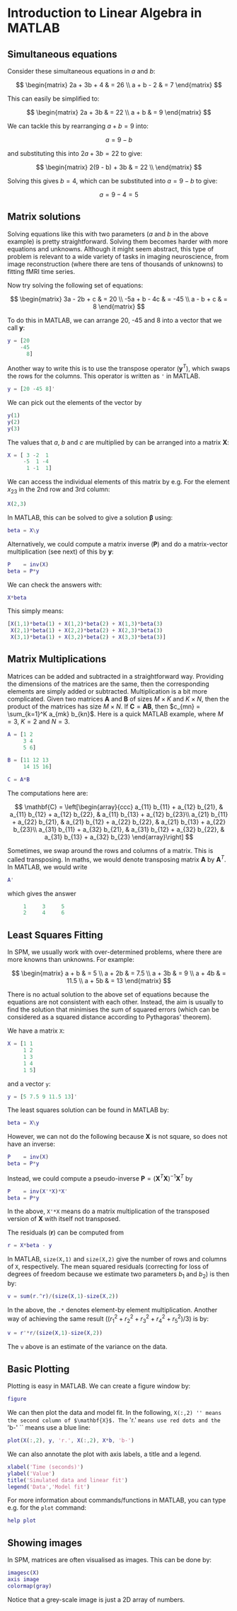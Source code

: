 # Introduction to Linear Algebra in MATLAB

## Simultaneous equations
Consider these simultaneous equations in $a$ and $b$:

$$
\begin{matrix}
2a + 3b + 4 & = 26 \\
 a +  b - 2 & = 7
 \end{matrix}
$$

This can easily be simplified to:

$$
\begin{matrix}
2a + 3b & = 22 \\
 a +  b & = 9
  \end{matrix}
$$

We can tackle this by rearranging $a + b = 9$ into:

$$
a = 9 - b
$$

and substituting this into $2a + 3b = 22$ to give:

$$
\begin{matrix}
2(9 - b) + 3b & = 22 \\
\end{matrix}
$$

Solving this gives $b = 4$, which can be substituted into $a = 9 - b$ to give:

$$
a = 9 - 4 = 5
$$

## Matrix solutions
Solving equations like this with two parameters ($a$ and $b$ in the above example) is pretty straightforward.
Solving them becomes harder with more equations and unknowns.
Although it might seem abstract, this type of problem is relevant to a wide variety of tasks in imaging neuroscience, from image reconstruction (where there are tens of thousands of unknowns) to fitting fMRI time series. 

Now try solving the following set of equations:

$$
\begin{matrix}
 3a - 2b +  c & =  20 \\
-5a +  b - 4c & = -45 \\
  a -  b +  c & =   8
\end{matrix}
$$

To do this in MATLAB, we can arrange 20, -45 and 8 into a vector that we call $\mathbf{y}$:
```matlab
y = [20
    -45
      8]
```

Another way to write this is to use the transpose operator ($\mathbf{y}^T$), which swaps the rows for the columns. This operator is written as `` ' `` in MATLAB.
```matlab
y = [20 -45 8]'
```

We can pick out the elements of the vector by
```matlab
y(1)
y(2)
y(3)
```

The values that $a$, $b$ and $c$ are multiplied by can be arranged into a matrix $\mathbf{X}$:
```matlab
X = [ 3 -2  1
     -5  1 -4
      1 -1  1]
```
We can access the individual elements of this matrix by e.g. For the element $x_{23}$ in the 2nd row and 3rd column:
```matlab
X(2,3)
```

In MATLAB, this can be solved to give a solution $\mathbf{\beta}$ using:
```matlab
beta = X\y
```

Alternatively, we could compute a matrix inverse ($\mathbf{P}$) and do a matrix-vector multiplication (see next) of this by $\mathbf{y}$:
```matlab
P    = inv(X)
beta = P*y
```

We can check the answers with:
```matlab
X*beta
```

This simply means:
```matlab
[X(1,1)*beta(1) + X(1,2)*beta(2) + X(1,3)*beta(3)
 X(2,1)*beta(1) + X(2,2)*beta(2) + X(2,3)*beta(3)
 X(3,1)*beta(1) + X(3,2)*beta(2) + X(3,3)*beta(3)]
```

## Matrix Multiplications
Matrices can be added and subtracted in a straightforward way.  Providing the dimensions of the matrices are the same, then the corresponding elements are simply added or subtracted. Multiplication is a bit more complicated. Given two matrices $\mathbf{A}$ and $\mathbf{B}$ of sizes $M \times K$ and $K \times N$, then the product of the matrices has size $M \times N$. If $\mathbf{C} = \mathbf{A} \mathbf{B}$, then $c_{mn} = \sum_{k=1}^K a_{mk} b_{kn}$. Here is a quick MATLAB example, where $M=3$, $K=2$ and $N=3$.
```matlab
A = [1 2
     3 4
     5 6]

B = [11 12 13
     14 15 16]

C = A*B
```
The computations here are:

$$
\mathbf{C} = \left[\begin{array}{ccc}
a_{11} b_{11} + a_{12} b_{21}, & a_{11} b_{12} + a_{12} b_{22}, & a_{11} b_{13} + a_{12} b_{23}\\
a_{21} b_{11} + a_{22} b_{21}, & a_{21} b_{12} + a_{22} b_{22}, & a_{21} b_{13} + a_{22} b_{23}\\
a_{31} b_{11} + a_{32} b_{21}, & a_{31} b_{12} + a_{32} b_{22}, & a_{31} b_{13} + a_{32} b_{23}
\end{array}\right]
$$

Sometimes, we swap around the rows and columns of a matrix. This is called transposing. In maths, we would denote transposing matrix $\mathbf{A}$ by $\mathbf{A}^T$. In MATLAB, we would write
```matlab
A'
```
which gives the answer
```matlab
     1     3     5
     2     4     6
```

## Least Squares Fitting
In SPM, we usually work with over-determined problems, where there are more knowns than unknowns. For example:

$$
\begin{matrix}
a +  b & =  5 \\
a + 2b & =  7.5 \\
a + 3b & =  9 \\
a + 4b & = 11.5 \\
a + 5b & = 13
\end{matrix}
$$

There is no actual solution to the above set of equations because the equations are not consistent with each other.
Instead, the aim is usually to find the solution that minimises the sum of squared errors (which can be considered as a squared distance according to Pythagoras' theorem).

We have a matrix ``X``:
```matlab
X = [1 1
     1 2
     1 3
     1 4
     1 5]
```
and a vector ``y``:
```matlab
y = [5 7.5 9 11.5 13]'
```


The least squares solution can be found in MATLAB by:
```matlab
beta = X\y
```
However, we can not do the following because $\mathbf{X}$ is not square, so does not have an inverse:
```matlab
P    = inv(X)
beta = P*y
```

Instead, we could compute a pseudo-inverse $\mathbf{P} = (\mathbf{X}^T \mathbf{X})^{-1} \mathbf{X}^T$ by
```matlab
P    = inv(X'*X)*X'
beta = P*y
```
In the above, `` X'*X `` means do a matrix multiplication of the transposed version of $\mathbf{X}$ with itself not transposed.

The residuals ($\mathbf{r}$) can be computed from
```matlab
r = X*beta - y
```

In MATLAB, ``size(X,1)`` and ``size(X,2)`` give the number of rows and columns of ``X``, respectively.
The mean squared residuals (correcting for loss of degrees of freedom because we estimate two parameters $b_1$ and $b_2$) is then by:
```matlab
v = sum(r.^r)/(size(X,1)-size(X,2))
```
In the above, the `` .* `` denotes element-by element multiplication. Another way of achieving the same result ($(r_1^2 + r_2^2 + r_3^2 + r_4^2 + r_5^2)/3$) is by:
```matlab
v = r'*r/(size(X,1)-size(X,2))
```
The `` v `` above is an estimate of the variance on the data.

## Basic Plotting
Plotting is easy in MATLAB. We can create a figure window by:
```matlab
figure
```

We can then plot the data and model fit. In the following, `` X(:,2) '' means the second column of $\mathbf{X}$. The `` 'r.' `` means use red dots and the `` 'b-' `` means use a blue line:
```matlab
plot(X(:,2), y, 'r.', X(:,2), X*b, 'b-')
```
We can also annotate the plot with axis labels, a title and a legend.
```matlab
xlabel('Time (seconds)')
ylabel('Value')
title('Simulated data and linear fit')
legend('Data','Model fit')
```

For more information about commands/functions in MATLAB, you can type e.g. for the `` plot `` command:
```matlab
help plot
```

## Showing images
In SPM, matrices are often visualised as images.
This can be done by:
```matlab
imagesc(X)
axis image
colormap(gray)
```
Notice that a grey-scale image is just a 2D array of numbers.
